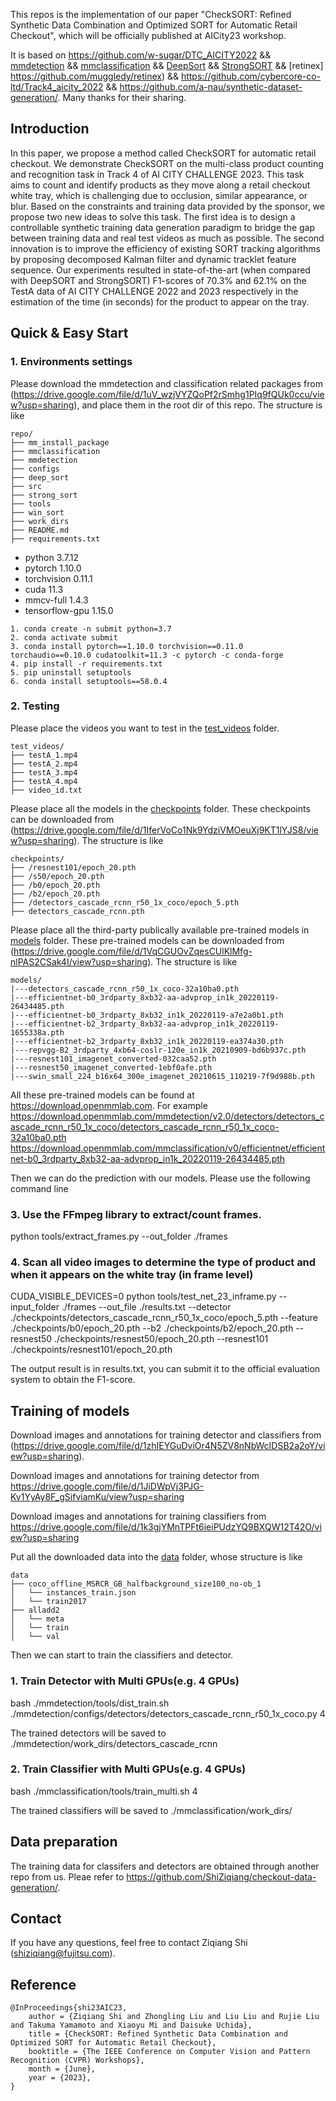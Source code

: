 This repos is the implementation of our paper "CheckSORT: Refined Synthetic Data Combination and Optimized SORT for Automatic Retail Checkout", which will be officially published at AICity23 workshop.

It is based on 
https://github.com/w-sugar/DTC_AICITY2022 &&
[mmdetection](https://github.com/open-mmlab/mmdetection) && 
[mmclassification](https://github.com/open-mmlab/mmclassification) && 
[DeepSort](https://github.com/nwojke/deep_sort) && 
[StrongSORT](https://github.com/dyhBUPT/StrongSORT) &&
[retinex] https://github.com/muggledy/retinex) &&
https://github.com/cybercore-co-ltd/Track4_aicity_2022 &&
https://github.com/a-nau/synthetic-dataset-generation/.
Many thanks for their sharing.

## Introduction

In this paper, we propose a method called CheckSORT for automatic retail checkout. We demonstrate CheckSORT on the multi-class product counting and recognition task in Track 4 of AI CITY CHALLENGE 2023. This task aims to count and identify products as they move along a retail checkout white tray, which is challenging due to occlusion, similar appearance, or blur. Based on the constraints and training data provided by the sponsor, we propose two new ideas to solve this task. The first idea is to design a controllable synthetic training data generation paradigm to bridge the gap between training data and real test videos as much as possible. The second innovation is to improve the efficiency of existing SORT tracking algorithms by proposing decomposed Kalman filter and dynamic tracklet feature sequence. Our experiments resulted in state-of-the-art (when compared with DeepSORT and StrongSORT) F1-scores of 70.3\% and 62.1\% on the TestA data of AI CITY CHALLENGE 2022 and 2023 respectively in the estimation of the time (in seconds) for the product to appear on the tray. 

## Quick & Easy Start

### 1. Environments settings


Please download the mmdetection and classification related packages from
(https://drive.google.com/file/d/1uV_wzjVYZQoPf2rSmhg1PIq9fQUk0ccu/view?usp=sharing), and place them in the root dir of this repo. The structure is like 
```
repo/
├── mm_install_package
├── mmclassification
├── mmdetection
├── configs
├── deep_sort
├── src
├── strong_sort
├── tools
├── win_sort
├── work_dirs
├── README.md
├── requirements.txt
```

* python 3.7.12
* pytorch 1.10.0
* torchvision 0.11.1
* cuda 11.3
* mmcv-full 1.4.3
* tensorflow-gpu 1.15.0




```shell
1. conda create -n submit python=3.7
2. conda activate submit
3. conda install pytorch==1.10.0 torchvision==0.11.0 torchaudio==0.10.0 cudatoolkit=11.3 -c pytorch -c conda-forge
4. pip install -r requirements.txt
5. pip uninstall setuptools
6. conda install setuptools==58.0.4 
```



### 2. Testing
Please place the videos you want to test in the [test_videos](./test_videos) folder.

```
test_videos/
├── testA_1.mp4
├── testA_2.mp4
├── testA_3.mp4
├── testA_4.mp4
├── video_id.txt
```

Please place all the models in the [checkpoints](./checkpoints) folder. These checkpoints can be downloaded from (https://drive.google.com/file/d/1IferVoCo1Nk9YdziVMOeuXj9KT1lYJS8/view?usp=sharing).
The structure is like
```
checkpoints/
├── /resnest101/epoch_20.pth
├── /s50/epoch_20.pth
├── /b0/epoch_20.pth
├── /b2/epoch_20.pth
├── /detectors_cascade_rcnn_r50_1x_coco/epoch_5.pth
├── detectors_cascade_rcnn.pth
```

Please place all the third-party publically available pre-trained models in [models](./models) folder. 
These pre-trained models can be downloaded from 
(https://drive.google.com/file/d/1VqCGUOvZqesCUlKlMfg-nlPAS2CSak4I/view?usp=sharing).
The structure is like
```
models/
|---detectors_cascade_rcnn_r50_1x_coco-32a10ba0.pth
|---efficientnet-b0_3rdparty_8xb32-aa-advprop_in1k_20220119-26434485.pth
|---efficientnet-b0_3rdparty_8xb32_in1k_20220119-a7e2a0b1.pth
|---efficientnet-b2_3rdparty_8xb32-aa-advprop_in1k_20220119-1655338a.pth
|---efficientnet-b2_3rdparty_8xb32_in1k_20220119-ea374a30.pth
|---repvgg-B2_3rdparty_4xb64-coslr-120e_in1k_20210909-bd6b937c.pth
|---resnest101_imagenet_converted-032caa52.pth
|---resnest50_imagenet_converted-1ebf0afe.pth
|---swin_small_224_b16x64_300e_imagenet_20210615_110219-7f9d988b.pth
```
All these pre-trained models can be found at https://download.openmmlab.com. For example
https://download.openmmlab.com/mmdetection/v2.0/detectors/detectors_cascade_rcnn_r50_1x_coco/detectors_cascade_rcnn_r50_1x_coco-32a10ba0.pth
https://download.openmmlab.com/mmclassification/v0/efficientnet/efficientnet-b0_3rdparty_8xb32-aa-advprop_in1k_20220119-26434485.pth

Then we can do the prediction with our models. Please use the following command line
### 3. Use the FFmpeg library to extract/count frames.
python tools/extract_frames.py --out_folder ./frames

### 4. Scan all video images to determine the type of product and when it appears on the white tray (in frame level)
CUDA_VISIBLE_DEVICES=0 python tools/test_net_23_inframe.py --input_folder ./frames --out_file ./results.txt --detector ./checkpoints/detectors_cascade_rcnn_r50_1x_coco/epoch_5.pth --feature ./checkpoints/b0/epoch_20.pth --b2 ./checkpoints/b2/epoch_20.pth --resnest50 ./checkpoints/resnest50/epoch_20.pth --resnest101 ./checkpoints/resnest101/epoch_20.pth

The output result is in results.txt, you can submit it to the official evaluation system to obtain the F1-score.

## Training of models

Download images and annotations for training detector and classifiers from 
(https://drive.google.com/file/d/1zhIEYGuDviOr4N5ZV8nNbWcIDSB2a2oY/view?usp=sharing).

Download images and annotations for training detector from 
https://drive.google.com/file/d/1JiDWpVj3PJG-Kv1YyAy8F_gSifviamKu/view?usp=sharing

Download images and annotations for training classifiers from 
https://drive.google.com/file/d/1k3gjYMnTPFt6ieiPUdzYQ9BXQW12T42O/view?usp=sharing

Put all the downloaded data into the [data](./data) folder, whose structure is like
```
data
├── coco_offline_MSRCR_GB_halfbackground_size100_no-ob_1
│   └── instances_train.json
│   └── train2017
├── alladd2
│   └── meta
│   └── train
│   └── val
```

Then we can start to train the classifiers and detector.

### 1. Train Detector with Multi GPUs(e.g. 4 GPUs)
bash ./mmdetection/tools/dist_train.sh ./mmdetection/configs/detectors/detectors_cascade_rcnn_r50_1x_coco.py 4

The trained detectors will be saved to ./mmdetection/work_dirs/detectors_cascade_rcnn

### 2. Train Classifier with Multi GPUs(e.g. 4 GPUs)
bash ./mmclassification/tools/train_multi.sh 4

The trained classifiers will be saved to ./mmclassification/work_dirs/


## Data preparation

The training data for classifers and detectors are obtained through another repo from us. Pleae refer to https://github.com/ShiZiqiang/checkout-data-generation/.


## Contact

If you have any questions, feel free to contact Ziqiang Shi (shiziqiang@fujitsu.com).

## Reference

```
@InProceedings{shi23AIC23,
	author = {Ziqiang Shi and Zhongling Liu and Liu Liu and Rujie Liu and Takuma Yamamoto and Xiaoyu Mi and Daisuke Uchida},
	title = {CheckSORT: Refined Synthetic Data Combination and Optimized SORT for Automatic Retail Checkout},
	booktitle = {The IEEE Conference on Computer Vision and Pattern Recognition (CVPR) Workshops},
	month = {June},
	year = {2023},
}
```
